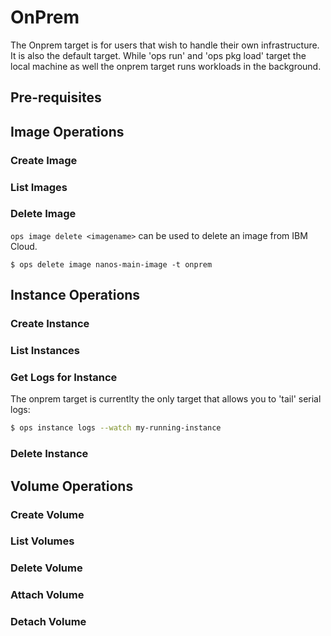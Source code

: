 OnPrem
========================

The Onprem target is for users that wish to handle their own
infrastructure. It is also the default target. While 'ops run' and 'ops
pkg load' target the local machine as well the onprem target runs
workloads in the background.

## Pre-requisites

## Image Operations
### Create Image

### List Images

### Delete Image

`ops image delete <imagename>` can be used to delete an image from IBM Cloud.

```
$ ops delete image nanos-main-image -t onprem
```

## Instance Operations
### Create Instance

### List Instances

### Get Logs for Instance

The onprem target is currentlty the only target that allows you to
'tail' serial logs:

```sh
$ ops instance logs --watch my-running-instance
```

### Delete Instance

## Volume Operations
### Create Volume

### List Volumes

### Delete Volume

### Attach Volume

### Detach Volume

